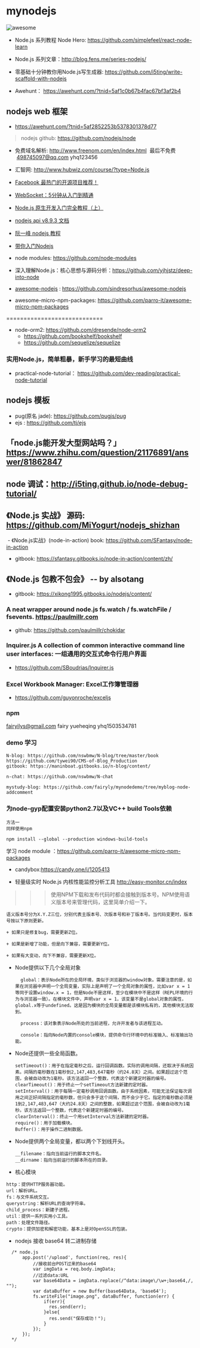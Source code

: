 # mynodejs

![awesome](https://raw.githubusercontent.com/github/explore/c304601f028774885ef27f72e6fe2d331729d8bc/topics/awesome/awesome.png)

* Node.js 系列教程 Node Hero: https://github.com/simplefeel/react-node-learn
* Node.js 系列文章：http://blog.fens.me/series-nodejs/
* 零基础十分钟教你用Node.js写生成器: https://github.com/i5ting/write-scaffold-with-nodejs

* Awehunt： https://awehunt.com/?tnid=5af1c0b67b4fac67bf3af2b4

## nodejs web 框架
- https://awehunt.com/?tnid=5af2852253b5378301378d77

>nodejs github: https://github.com/nodejs/node

* 免费域名解析: http://www.freenom.com/en/index.html  最后不免费
  498745097@qq.com yhq123456

* 汇智网: http://www.hubwiz.com/course/?type=Node.js

* [Facebook 最热门的开源项目推荐！](https://www.itcodemonkey.com/article/1293.html)
* [WebSocket：5分钟从入门到精通](http://mp.weixin.qq.com/s?__biz=MjM5NTEwMTAwNg==&mid=2650213647&idx=1&sn=70467e0ff23500e0498c8fc21775d96e&chksm=befe0d2e8989843883321dbd9c3699218af1f8d4fa1fdbc7560fde9eb985309ab89df386a870&mpshare=1&scene=23&srcid=0108AEvqPGC8sson91HyRNSi#rd)

* [Node.js 原生开发入门完全教程（上）](http://mp.weixin.qq.com/s?__biz=MjM5NTEwMTAwNg==&mid=2650210826&idx=1&sn=230b49e75eaa6ad866174298a33dfdc5&chksm=befe022b89898b3d406e42202fb3f2f8fb863c6ff2b720e25b329969d8a5a2db339ed1a6cd6e&scene=21#wechat_redirect)
* [nodejs api v8.9.3 文档](http://nodejs.cn/api/)

* [阮一峰 nodejs 教程](http://javascript.ruanyifeng.com/nodejs/assert.html)
* [带你入门Nodejs](https://nodelover.me/course/nodejs)
* node modules: https://github.com/node-modules
* 深入理解Node.js：核心思想与源码分析：https://github.com/yjhjstz/deep-into-node
* [awesome-nodejs](https://github.com/sindresorhus/awesome-nodejs) : https://github.com/sindresorhus/awesome-nodejs
* awesome-micro-npm-packages: https://github.com/parro-it/awesome-micro-npm-packages

============================
* node-orm2: https://github.com/dresende/node-orm2
  - https://github.com/bookshelf/bookshelf
  - https://github.com/sequelize/sequelize


### 实用Node.js，简单粗暴，新手学习的最短曲线
- practical-node-tutorial： https://github.com/dev-reading/practical-node-tutorial

## nodejs 模板
- pug(原名 jade): https://github.com/pugjs/pug
- ejs : https://github.com/tj/ejs

## 「node.js能开发大型网站吗？」https://www.zhihu.com/question/21176891/answer/81862847

## node 调试：http://i5ting.github.io/node-debug-tutorial/

## 《Node.js 实战》 源码: https://github.com/MiYogurt/nodejs_shizhan
  - 《Node.js实战》(node-in-action) book: https://github.com/SFantasy/node-in-action
  - gitbook: https://sfantasy.gitbooks.io/node-in-action/content/zh/

## 《Node.js 包教不包会》 -- by alsotang
  - gitbook: https://xikong1995.gitbooks.io/nodejs/content/

### A neat wrapper around node.js fs.watch / fs.watchFile / fsevents. https://paulmillr.com
  - github: https://github.com/paulmillr/chokidar
  
### Inquirer.js A collection of common interactive command line user interfaces: 一组通用的交互式命令行用户界面
  - https://github.com/SBoudrias/Inquirer.js
  
### Excel Workbook Manager: Excel工作簿管理器
  - https://github.com/guyonroche/exceljs


### npm 
 fairyilys@gmail.com  fairy  yueheqing  yhq1503534781
 
### demo 学习

```
N-blog: https://github.com/nswbmw/N-blog/tree/master/book
https://github.com/tywei90/CMS-of-Blog_Production
gitbook: https://maninboat.gitbooks.io/n-blog/content/

n-chat: https://github.com/nswbmw/N-chat

mystudy-blog: https://github.com/fairyly/mynodedemo/tree/myblog-node-addcomment
```

### 为node-gyp配置安装python2.7以及VC++ build Tools依赖
```
方法一
同样使用npm

npm install --global --production windows-build-tools

```

学习 node module ：https://github.com/parro-it/awesome-micro-npm-packages

* candybox:https://candy.one/i/1205413

* 轻量级实时 Node.js 内核性能监控分析工具 http://easy-monitor.cn/index

>>> 使用NPM下载和发布代码时都会接触到版本号。NPM使用语义版本号来管理代码，这里简单介绍一下。

    语义版本号分为X.Y.Z三位，分别代表主版本号、次版本号和补丁版本号。当代码变更时，版本号按以下原则更新。

    + 如果只是修复bug，需要更新Z位。

    + 如果是新增了功能，但是向下兼容，需要更新Y位。

    + 如果有大变动，向下不兼容，需要更新X位。

* Node提供以下几个全局对象
  ```
    global：表示Node所在的全局环境，类似于浏览器的window对象。需要注意的是，如果在浏览器中声明一个全局变量，实际上是声明了一个全局对象的属性，比如var x = 1等同于设置window.x = 1，但是Node不是这样，至少在模块中不是这样（REPL环境的行为与浏览器一致）。在模块文件中，声明var x = 1，该变量不是global对象的属性，global.x等于undefined。这是因为模块的全局变量都是该模块私有的，其他模块无法取到。

    process：该对象表示Node所处的当前进程，允许开发者与该进程互动。

    console：指向Node内置的console模块，提供命令行环境中的标准输入、标准输出功能。
  ```
  
* Node还提供一些全局函数。
  ```
  setTimeout()：用于在指定毫秒之后，运行回调函数。实际的调用间隔，还取决于系统因素。间隔的毫秒数在1毫秒到2,147,483,647毫秒（约24.8天）之间。如果超过这个范围，会被自动改为1毫秒。该方法返回一个整数，代表这个新建定时器的编号。
  clearTimeout()：用于终止一个setTimeout方法新建的定时器。
  setInterval()：用于每隔一定毫秒调用回调函数。由于系统因素，可能无法保证每次调用之间正好间隔指定的毫秒数，但只会多于这个间隔，而不会少于它。指定的毫秒数必须是1到2,147,483,647（大约24.8天）之间的整数，如果超过这个范围，会被自动改为1毫秒。该方法返回一个整数，代表这个新建定时器的编号。
  clearInterval()：终止一个用setInterval方法新建的定时器。
  require()：用于加载模块。
  Buffer()：用于操作二进制数据。
  ```
* Node提供两个全局变量，都以两个下划线开头。
  ```
  __filename：指向当前运行的脚本文件名。
  __dirname：指向当前运行的脚本所在的目录。
  ```

* 核心模块

```
http：提供HTTP服务器功能。
url：解析URL。
fs：与文件系统交互。
querystring：解析URL的查询字符串。
child_process：新建子进程。
util：提供一系列实用小工具。
path：处理文件路径。
crypto：提供加密和解密功能，基本上是对OpenSSL的包装。
```

* nodejs 接收 base64 转二进制存储
```
  /* node.js
      app.post('/upload', function(req, res){
          //接收前台POST过来的base64
          var imgData = req.body.imgData;
          //过滤data:URL
          var base64Data = imgData.replace(/^data:image\/\w+;base64,/, "");
          var dataBuffer = new Buffer(base64Data, 'base64');
          fs.writeFile("image.png", dataBuffer, function(err) {
              if(err){
                res.send(err);
              }else{
                res.send("保存成功！");
              }
          });
      });
  */
```
